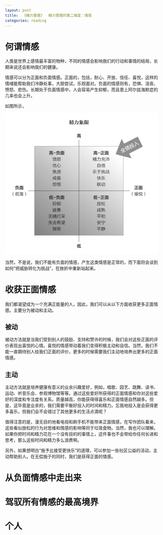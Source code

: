 ```yaml
---
layout: post
title:  《精力管理》  精力管理的第二维度：情感
categories: reading
---
```


# 何谓情感

人类是世界上感情最丰富的物种，不同的情感会影响我们的行动和事情的结局，长期来说还会影响我们的健康。

情感可以分为正面和负面情感。正面的，包括，耐心、开放、信任、喜悦，这样的情绪能帮助我们冷静处事，大胆尝试，乐观面对。负面的情感则有，恐惧、沮丧、愤怒、悲伤。长期处于负面情感中，人会容易产生抑郁，而且患上阿尔兹海默症的几率也会上升。

如图所示，

![精力管理-精力象限.png](/assets/%E7%B2%BE%E5%8A%9B%E7%AE%A1%E7%90%86-%E7%B2%BE%E5%8A%9B%E8%B1%A1%E9%99%90.png)

当然，不是说，我们不能有负面的情感，产生这类情感是正常的，而下面将会谈到如何“把威胁转化为挑战”，在挫折中重新站起来。


# 收获正面情感

我们都渴望成为一个充满正能量的人，因此，我们可以从以下方面收获更多正面情感。主要分为被动和主动。

## 被动

被动方法就是当我们受到别人的鼓励、支持和赞许的时候，我们会对这些正面的评价表现出喜悦的心情。喜悦的情感带动着我们变得积极主动和自信。当然，我们不能一直期待别人给我们正面的评价，更多的时候需要我们主动地培养出更多的正面情感。

## 主动

主动方法就是培养健康有意义的业余兴趣爱好，例如，唱歌、园艺、跳舞、读书、运动、听音乐会、参观博物馆等等。通过这些爱好所获得的正面情感和你对这些爱好的深度和专注度有关系。质量越高，你能获得得喜乐和正面情感自然越多。但是，这毕竟是业余的，我们需要平衡好投入的时间和精力。忘我地投入是会获得更多喜乐，但我们会不会错过了其他更多的生活点滴呢？

值得注意的是，漫无目的地看电视和刷手机不能带来正面情感，在写作团队看来，这些看似放松的行为对思维和情感的影响等同于垃圾食物。当然，我也可以理解。如果你把时间和精力花在一个没有目的的事情上，这件事也不会带给你任何长进和思考，那么这些时间和精力多么浪费啊。

另外，如果想明白“施予比接受更快乐”的道理，可以参加一些社区公益的活动，主动帮助别人。在无偿施于的同时，我们是获得正面的情感。

 

# 从负面情感中走出来


# 驾驭所有情感的最高境界

# 个人


<!--stackedit_data:
eyJoaXN0b3J5IjpbOTY5NjcxMDM0LC0xNjY5NzI4NTYsLTE0OD
g5MTM1MjFdfQ==
-->